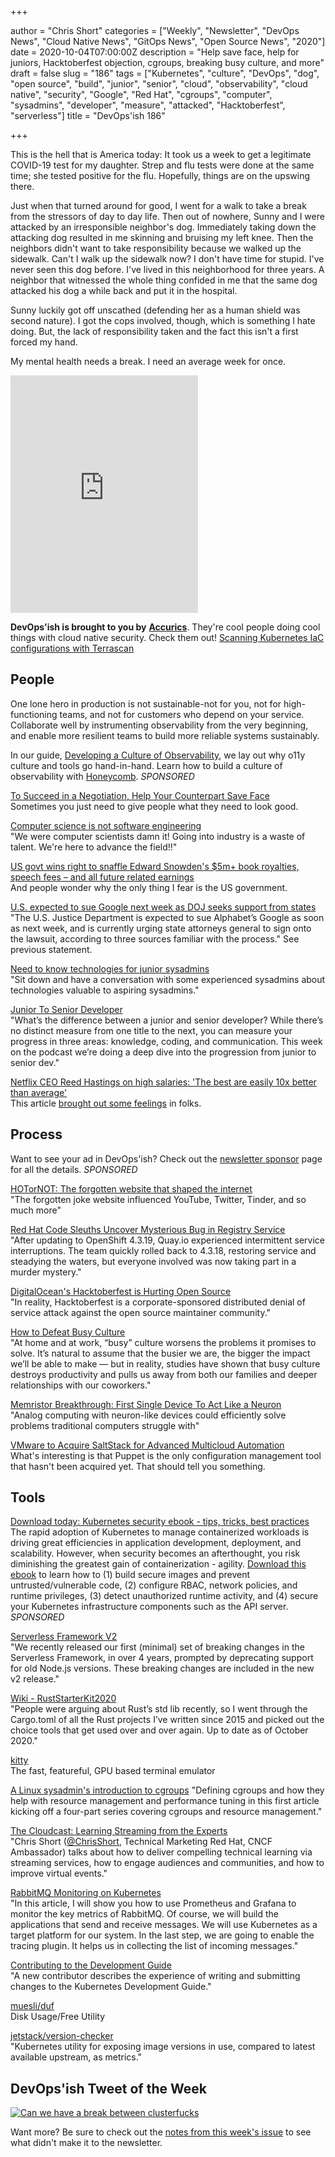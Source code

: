 +++

author = "Chris Short"
categories = ["Weekly", "Newsletter", "DevOps News", "Cloud Native News", "GitOps News", "Open Source News", "2020"]
date = 2020-10-04T07:00:00Z
description = "Help save face, help for juniors, Hacktoberfest objection, cgroups, breaking busy culture, and more"
draft = false
slug = "186"
tags = ["Kubernetes", "culture", "DevOps", "dog", "open source", "build", "junior", "senior", "cloud", "observability", "cloud native", "security", "Google", "Red Hat", "cgroups", "computer", "sysadmins", "developer", "measure", "attacked", "Hacktoberfest", "serverless"]
title = "DevOps'ish 186"

+++

This is the hell that is America today: It took us a week to get a legitimate COVID-19 test for my daughter. Strep and flu tests were done at the same time; she tested positive for the flu. Hopefully, things are on the upswing there.

Just when that turned around for good, I went for a walk to take a break from the stressors of day to day life. Then out of nowhere, Sunny and I were attacked by an irresponsible neighbor's dog. Immediately taking down the attacking dog resulted in me skinning and bruising my left knee. Then the neighbors didn't want to take responsibility because we walked up the sidewalk. Can't I walk up the sidewalk now? I don't have time for stupid. I've never seen this dog before. I've lived in this neighborhood for three years. A neighbor that witnessed the whole thing confided in me that the same dog attacked his dog a while back and put it in the hospital.

Sunny luckily got off unscathed (defending her as a human shield was second nature). I got the cops involved, though, which is something I hate doing. But, the lack of responsibility taken and the fact this isn't a first forced my hand.

My mental health needs a break. I need an average week for once.

<iframe src="https://open.spotify.com/embed/album/4ljsev5vUnwB2BUFAMvwwy" width="300" height="380" frameborder="0" allowtransparency="true" allow="encrypted-media"></iframe>

**DevOps'ish is brought to you by** [**Accurics**](https://www.accurics.com/). They're cool people doing cool things with cloud native security. Check them out! [Scanning Kubernetes IaC configurations with Terrascan](https://community.accurics.com/t/scanning-kubernetes-iac-configurations-with-terrascan/51)

## People

One lone hero in production is not sustainable-not for you, not for high-functioning teams, and not for customers who depend on your service. Collaborate well by instrumenting observability from the very beginning, and enable more resilient teams to build more reliable systems sustainably.

In our guide, [Developing a Culture of Observability](https://info.honeycomb.io/developing-a-culture-of-observability-devopsish?&utm_source=devopsish&utm_medium=newsletter&utm_campaign=ad&utm_content=developing-a-culture-of-observability-devopsish), we lay out why o11y culture and tools go hand-in-hand. Learn how to build a culture of observability with [Honeycomb](https://ui.honeycomb.io/signup/?&utm_source=devopsish&utm_medium=newsletter&utm_campaign=ad&utm_content=product-signup). *SPONSORED*

[To Succeed in a Negotiation, Help Your Counterpart Save Face](https://hbr.org/2020/10/to-succeed-in-a-negotiation-help-your-counterpart-save-face)  
Sometimes you just need to give people what they need to look good.

[Computer science is not software engineering](https://swizec.com/blog/computer-science-is-not-software-engineering/)  
"We were computer scientists damn it! Going into industry is a waste of talent. We're here to advance the field!!"

[US govt wins right to snaffle Edward Snowden's $5m+ book royalties, speech fees – and all future related earnings](https://www.theregister.com/2020/10/02/us_govt_snowden_court_royalties_win/)  
And people wonder why the only thing I fear is the US government.

[U.S. expected to sue Google next week as DOJ seeks support from states](https://www.reuters.com/article/tech-antitrust-google-idUSKBN26L08E)  
"The U.S. Justice Department is expected to sue Alphabet’s Google as soon as next week, and is currently urging state attorneys general to sign onto the lawsuit, according to three sources familiar with the process." See previous statement.

[Need to know technologies for junior sysadmins](https://www.redhat.com/sysadmin/technologies-junior-sysadmins)  
"Sit down and have a conversation with some experienced sysadmins about technologies valuable to aspiring sysadmins."

[Junior To Senior Developer](https://www.ladybug.dev/episodes/junior-to-senior-developer)  
"What’s the difference between a junior and senior developer? While there’s no distinct measure from one title to the next, you can measure your progress in three areas: knowledge, coding, and communication. This week on the podcast we’re doing a deep dive into the progression from junior to senior dev."

[Netflix CEO Reed Hastings on high salaries: 'The best are easily 10x better than average'](https://www.cnbc.com/2020/09/08/netflix-ceo-reed-hastings-on-high-salaries-the-best-are-easily-10x-better-than-average.html)  
This article [brought out some feelings](https://twitter.com/bdimcheff/status/1310951594951876608) in folks.

## Process

Want to see your ad in DevOps'ish? Check out the [newsletter sponsor](https://devopsish.com/sponsor/) page for all the details. *SPONSORED*

[HOTorNOT: The forgotten website that shaped the internet](https://mashable.com/feature/hotornot-history-20-year-anniversary/)  
"The forgotten joke website influenced YouTube, Twitter, Tinder, and so much more"

[Red Hat Code Sleuths Uncover Mysterious Bug in Registry Service](https://thenewstack.io/red-hat-code-sleuths-uncover-mysterious-bug-in-storage-service/)  
"After updating to OpenShift 4.3.19, Quay.io experienced intermittent service interruptions. The team quickly rolled back to 4.3.18, restoring service and steadying the waters, but everyone involved was now taking part in a murder mystery."

[DigitalOcean's Hacktoberfest is Hurting Open Source](https://blog.domenic.me/hacktoberfest/)  
"In reality, Hacktoberfest is a corporate-sponsored distributed denial of service attack against the open source maintainer community."

[How to Defeat Busy Culture](https://hbr.org/2020/09/how-to-defeat-busy-culture)  
"At home and at work, “busy” culture worsens the problems it promises to solve. It’s natural to assume that the busier we are, the bigger the impact we’ll be able to make — but in reality, studies have shown that busy culture destroys productivity and pulls us away from both our families and deeper relationships with our coworkers."

[Memristor Breakthrough: First Single Device To Act Like a Neuron](https://spectrum.ieee.org/nanoclast/semiconductors/devices/memristor-first-single-device-to-act-like-a-neuron)  
"Analog computing with neuron-like devices could efficiently solve problems traditional computers struggle with"

[VMware to Acquire SaltStack for Advanced Multicloud Automation](https://thenewstack.io/vmware-to-acquire-saltstack-for-advanced-multicloud-automation/)  
What's interesting is that Puppet is the only configuration management tool that hasn't been acquired yet. That should tell you something.

## Tools

[Download today: Kubernetes security ebook - tips, tricks, best practices](https://security.stackrox.com/kubernetes-security-ebook-tips-tricks-best-practices.html?Source=DevOpsish&LSource=DevOpsish)  
The rapid adoption of Kubernetes to manage containerized workloads is driving great efficiencies in application development, deployment, and scalability. However, when security becomes an afterthought, you risk diminishing the greatest gain of containerization - agility. [Download this ebook](https://security.stackrox.com/kubernetes-security-ebook-tips-tricks-best-practices.html?Source=DevOpsish&LSource=DevOpsish) to learn how to (1) build secure images and prevent untrusted/vulnerable code, (2) configure RBAC, network policies, and runtime privileges, (3) detect unauthorized runtime activity, and (4) secure your Kubernetes infrastructure components such as the API server. *SPONSORED*

[Serverless Framework V2](https://www.serverless.com/blog/serverless-framework-v2)  
"We recently released our first (minimal) set of breaking changes in the Serverless Framework, in over 4 years, prompted by deprecating support for old Node.js versions. These breaking changes are included in the new v2 release."

[Wiki - RustStarterKit2020](https://wiki.alopex.li/RustStarterKit2020)  
"People were arguing about Rust’s std lib recently, so I went through the Cargo.toml of all the Rust projects I’ve written since 2015 and picked out the choice tools that get used over and over again. Up to date as of October 2020."

[kitty](https://sw.kovidgoyal.net/kitty/)  
The fast, featureful, GPU based terminal emulator

[A Linux sysadmin's introduction to cgroups](https://www.redhat.com/sysadmin/cgroups-part-one)
"Defining cgroups and how they help with resource management and performance tuning in this first article kicking off a four-part series covering cgroups and resource management."

[The Cloudcast: Learning Streaming from the Experts](https://www.thecloudcast.net/2020/09/learning-streaming-from-experts.html)  
"Chris Short ([@ChrisShort](https://twitter.com/ChrisShort), Technical Marketing Red Hat, CNCF Ambassador) talks about how to deliver compelling technical learning via streaming services, how to engage audiences and communities, and how to improve virtual events."

[RabbitMQ Monitoring on Kubernetes](https://piotrminkowski.com/2020/09/29/rabbitmq-monitoring-on-kubernetes/)  
"In this article, I will show you how to use Prometheus and Grafana to monitor the key metrics of RabbitMQ. Of course, we will build the applications that send and receive messages. We will use Kubernetes as a target platform for our system. In the last step, we are going to enable the tracing plugin. It helps us in collecting the list of incoming messages."

[Contributing to the Development Guide](https://www.kubernetes.dev/blog/2020/09/28/contributing-to-the-development-guide/)  
"A new contributor describes the experience of writing and submitting changes to the Kubernetes Development Guide."

[muesli/duf](https://github.com/muesli/duf)  
Disk Usage/Free Utility

[jetstack/version-checker](https://github.com/jetstack/version-checker)  
"Kubernetes utility for exposing image versions in use, compared to latest available upstream, as metrics."

## DevOps'ish Tweet of the Week

[![Can we have a break between clusterfucks](https://shortcdn.com/devopsish/186-devopsish-tweet-of-the-week.png)](https://twitter.com/EffinBirds/status/1312527916060737536)

Want more? Be sure to check out the [notes from this week's issue](https://github.com/chris-short/devopsish.com/blob/main/content/post/186/notes.md) to see what didn't make it to the newsletter.

